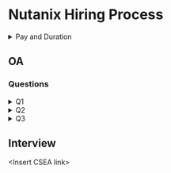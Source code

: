 # Nutanix Hiring Process

<details>
<summary>Pay and Duration</summary>
Pay: 1.10L/month
    
Duration: 8-10 weeks
</details>

## OA

### Questions

<details>
<summary>
Q1
</summary>
<img src = "./assets/Q1/Nutanix%20Q1-1.png"/>
<img src = "./assets/Q1/Nutanix%20Q1-2.png"/>
<img src = "./assets/Q1/Nutanix%20Q1-3.png"/>
<img src = "./assets/Q1/Nutanix%20Q1-4.png"/>
</details>

<details>
<summary>
Q2
</summary>
<img src = "./assets/Q2/Nutanix%20Q2-1.png"/>
<img src = "./assets/Q2/Nutanix%20Q2-2.png"/>
<img src = "./assets/Q2/Nutanix%20Q2-3.png"/>
<img src = "./assets/Q2/Nutanix%20Q2-4.png"/>
<img src = "./assets/Q2/Nutanix%20Q2-5.png"/>
<img src = "./assets/Q2/Nutanix%20Q2-6.png"/>
<img src = "./assets/Q2/Nutanix%20Q2-7.png"/>
<img src = "./assets/Q2/Nutanix%20Q2-8.png"/>
</details>

<details>
<summary>
Q3
</summary>
<img src = "./assets/Q3/Nutanix%20Q3-1.png"/>
<img src = "./assets/Q3/Nutanix%20Q3-2.png"/>
<img src = "./assets/Q3/Nutanix%20Q3-3.png"/>
</details>

## Interview

\<Insert CSEA link>